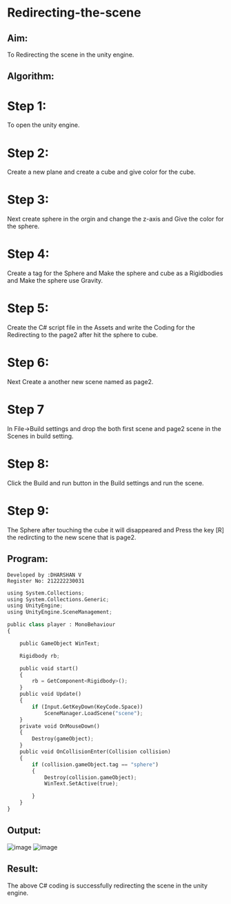 # Redirecting-the-scene

## Aim:
To Redirecting the scene in the unity engine.

## Algorithm:
# Step 1:
To open the unity engine.

# Step 2:
Create a new plane and create a cube and give color for the cube.

# Step 3:
Next create sphere in the orgin and change the z-axis and Give the color for the sphere.

# Step 4:
Create a tag for the Sphere and Make the sphere and cube as a Rigidbodies and Make the sphere use Gravity.

# Step 5:
Create the C# script file in the Assets and write the Coding for the Redirecting to the page2 after hit the sphere to cube.

# Step 6:
Next Create a another new scene named as page2.

# Step 7
In File->Build settings and drop the both first scene and page2 scene in the Scenes in build setting.

# Step 8:
Click the Build and run button in the Build settings and run the scene.

# Step 9:
The Sphere after touching the cube it will disappeared and Press the key [R] the redircting to the new scene that is page2.

## Program:
```
Developed by :DHARSHAN V
Register No: 212222230031
```
```python
using System.Collections;
using System.Collections.Generic;
using UnityEngine;
using UnityEngine.SceneManagement;

public class player : MonoBehaviour
{

    public GameObject WinText;

    Rigidbody rb;

    public void start()
    {
        rb = GetComponent<Rigidbody>();
    }
    public void Update()
    {
        if (Input.GetKeyDown(KeyCode.Space))
            SceneManager.LoadScene("scene");
    }
    private void OnMouseDown()
    {
        Destroy(gameObject);
    }
    public void OnCollisionEnter(Collision collision)
    {
        if (collision.gameObject.tag == "sphere")
        {
            Destroy(collision.gameObject);
            WinText.SetActive(true);

        }
    }
}


```

## Output:

![image](https://github.com/arunkumarsukdevchavan/Redirecting-the-scene/assets/118343978/056141dc-6174-4b9e-af4f-d2db6aca3b5e)
![image](https://github.com/arunkumarsukdevchavan/Redirecting-the-scene/assets/118343978/0cc82965-4861-45f2-9eed-6213d97768eb)


## Result:
The above C# coding is successfully redirecting the scene in the unity engine.
